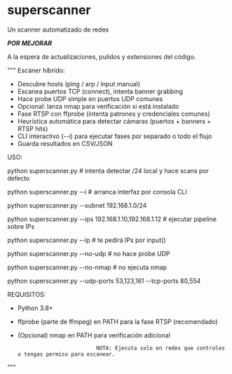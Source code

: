 # superscanner
Un scanner automatizado de redes

***POR MEJORAR***

A la espera de actualizaciones, pulidos y extensiones del código.

"""
Escáner híbrido:
 - Descubre hosts (ping / arp / input manual)
 - Escanea puertos TCP (connect), intenta banner grabbing
 - Hace probe UDP simple en puertos UDP comunes
 - Opcional: lanza nmap para verificación si está instalado
 - Fase RTSP con ffprobe (intenta patrones y credenciales comunes)
 - Heurística automática para detectar cámaras (puertos + banners + RTSP hits)
 - CLI interactivo (--i) para ejecutar fases por separado o todo el flujo
 - Guarda resultados en CSV/JSON

USO: 

  python superscanner.py                                           # intenta detectar /24 local y hace scans por defecto

 python superscanner.py --i        # arranca interfaz por consola CLI
  
  python superscanner.py --subnet 192.168.1.0/24
  
  python superscanner.py --ips 192.168.1.10,192.168.1.12           # ejecutar pipeline sobre IPs
  
  python superscanner.py --ip                                      # te pedirá IPs por input()
  
  python superscanner.py --no-udp                                  # no hace probe UDP
  
  python superscanner.py --no-nmap                                 # no ejecuta nmap
  
  python superscanner.py --udp-ports 53,123,161 --tcp-ports 80,554

  REQUISITOS:
  - Python 3.8+
  - ffprobe (parte de ffmpeg) en PATH para la fase RTSP (recomendado)
  - (Opcional) nmap en PATH para verificación adicional
    
                                 NOTA: Ejecuta solo en redes que controles o tengas permiso para escanear.

  
"""
